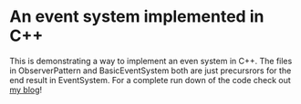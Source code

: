 An event system implemented in C++
==================================

This is demonstrating a way to implement an even system in C++.  The files in ObserverPattern and BasicEventSystem both are just precursrors for the end result in EventSystem.  For a complete run down of the code check out [my blog](http://www.dannyb.me/posts/2014/02/creating_event_system_c++/)!
